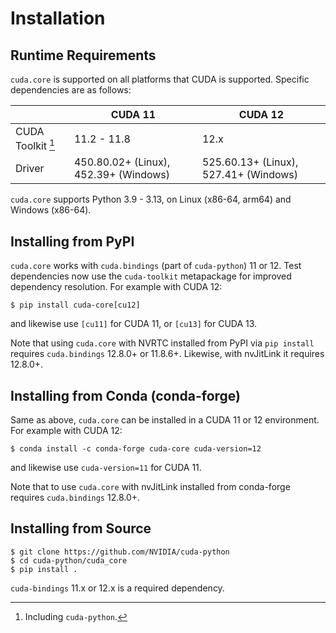 # Installation

## Runtime Requirements

`cuda.core` is supported on all platforms that CUDA is supported. Specific
dependencies are as follows:

|                   | CUDA 11      | CUDA 12     |
|------------------ | ------------ | ----------- |
| CUDA Toolkit [^1] | 11.2 - 11.8  | 12.x        |
| Driver            | 450.80.02+ (Linux), 452.39+ (Windows) | 525.60.13+ (Linux), 527.41+ (Windows) |

[^1]: Including `cuda-python`.

`cuda.core` supports Python 3.9 - 3.13, on Linux (x86-64, arm64) and Windows (x86-64).


## Installing from PyPI

`cuda.core` works with `cuda.bindings` (part of `cuda-python`) 11 or 12. Test dependencies now use the ``cuda-toolkit`` metapackage for improved dependency resolution. For example with CUDA 12:
```console
$ pip install cuda-core[cu12]
```
and likewise use `[cu11]` for CUDA 11, or `[cu13]` for CUDA 13.

Note that using `cuda.core` with NVRTC installed from PyPI via `pip install` requires
`cuda.bindings` 12.8.0+ or 11.8.6+. Likewise, with nvJitLink it requires 12.8.0+.


## Installing from Conda (conda-forge)

Same as above, `cuda.core` can be installed in a CUDA 11 or 12 environment. For example with CUDA 12:
```console
$ conda install -c conda-forge cuda-core cuda-version=12
```
and likewise use `cuda-version=11` for CUDA 11.

Note that to use `cuda.core` with nvJitLink installed from conda-forge requires `cuda.bindings` 12.8.0+.


## Installing from Source

```console
$ git clone https://github.com/NVIDIA/cuda-python
$ cd cuda-python/cuda_core
$ pip install .
```
`cuda-bindings` 11.x or 12.x is a required dependency.
